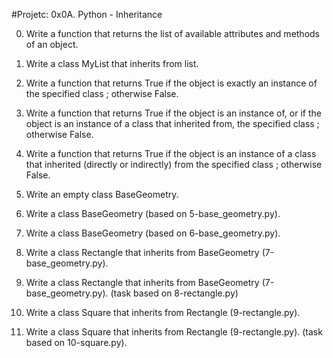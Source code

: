 #Projetc: 0x0A. Python - Inheritance


0. Write a function that returns the list of available attributes and methods of an object.

1. Write a class MyList that inherits from list.

2. Write a function that returns True if the object is exactly an instance of the specified class ; otherwise False.

3. Write a function that returns True if the object is an instance of, or if the object is an instance of a class that inherited from, the specified class ; otherwise False.

4. Write a function that returns True if the object is an instance of a class that inherited (directly or indirectly) from the specified class ; otherwise False.

5. Write an empty class BaseGeometry.

6. Write a class BaseGeometry (based on 5-base_geometry.py).

7. Write a class BaseGeometry (based on 6-base_geometry.py).

8. Write a class Rectangle that inherits from BaseGeometry (7-base_geometry.py).

9. Write a class Rectangle that inherits from BaseGeometry (7-base_geometry.py). (task based on 8-rectangle.py)

10. Write a class Square that inherits from Rectangle (9-rectangle.py).

11. Write a class Square that inherits from Rectangle (9-rectangle.py). (task based on 10-square.py).

